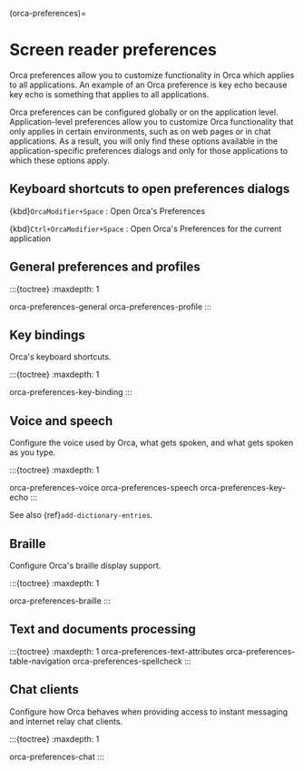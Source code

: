 (orca-preferences)=
# Screen reader preferences

Orca preferences allow you to customize functionality in Orca which applies to all applications. An example of an Orca preference is key echo because key echo is something that applies to all applications.

Orca preferences can be configured globally or on the application level. Application-level preferences allow you to customize Orca functionality that only applies in certain environments, such as on web pages or in chat applications. As a result, you will only find these options available in the application-specific preferences dialogs and only for those applications to which these options apply. 

## Keyboard shortcuts to open preferences dialogs

{kbd}`OrcaModifier+Space`
: Open Orca's Preferences

{kbd}`Ctrl+OrcaModifier+Space`
: Open Orca's Preferences for the current application

## General preferences and profiles

:::{toctree}
:maxdepth: 1

orca-preferences-general
orca-preferences-profile
:::

## Key bindings

Orca's keyboard shortcuts. 

:::{toctree}
:maxdepth: 1

orca-preferences-key-binding
:::

## Voice and speech

Configure the voice used by Orca, what gets spoken, and what gets spoken as you type.
 
:::{toctree}
:maxdepth: 1

orca-preferences-voice
orca-preferences-speech
orca-preferences-key-echo
:::

See also {ref}`add-dictionary-entries`.

## Braille 

Configure Orca's braille display support.
 
:::{toctree}
:maxdepth: 1

orca-preferences-braille
:::

## Text and documents processing


:::{toctree}
:maxdepth: 1
orca-preferences-text-attributes
orca-preferences-table-navigation
orca-preferences-spellcheck
:::


## Chat clients

Configure how Orca behaves when providing access to instant messaging and internet relay chat clients. 

:::{toctree}
:maxdepth: 1

orca-preferences-chat
:::

